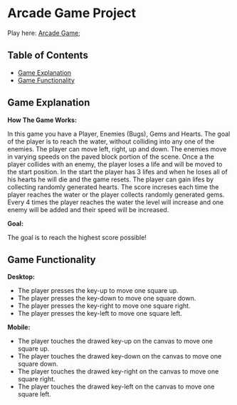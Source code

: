 # Arcade Game Project

Play here: [Arcade Game](#https://arcade-game-for-everyone.appspot.com/);

## Table of Contents

* [Game Explanation](#game-explanation)
* [Game Functionality](#game-functionality)

## Game Explanation

**How The Game Works:**

In this game you have a Player, Enemies (Bugs), Gems and Hearts. The goal of the player is to reach the water, without colliding into any one of the enemies. The player can move left, right, up and down. The enemies move in varying speeds on the paved block portion of the scene. Once a the player collides with an enemy, the player loses a life and will be moved to the start position. In the start the player has 3 lifes and when he loses all of his hearts he will die and the game resets. The player can gain lifes by collecting randomly generated hearts. The score increses each time the player reaches the water or the player collects randomly generated gems. Every 4 times the player reaches the water the level will increase and one enemy will be added and their speed will be increased.

**Goal:**

The goal is to reach the highest score possible!

## Game Functionality

**Desktop:**

* The player presses the key-up to move one square up.
* The player presses the key-down to move one square down.
* The player presses the key-right to move one square right.
* The player presses the key-left to move one square left.

**Mobile:**

* The player touches the drawed key-up on the canvas to move one square up.
* The player touches the drawed key-down on the canvas to move one square down.
* The player touches the drawed key-right on the canvas to move one square right.
* The player touches the drawed key-left on the canvas to move one square left.
